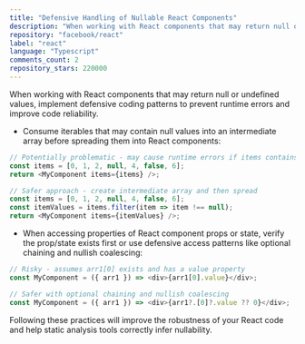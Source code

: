 ```yaml
---
title: "Defensive Handling of Nullable React Components"
description: "When working with React components that may return null or undefined values, implement defensive coding patterns to prevent runtime errors and improve code reliability."
repository: "facebook/react"
label: "react"
language: "Typescript"
comments_count: 2
repository_stars: 220000
---
```


When working with React components that may return null or undefined values, implement defensive coding patterns to prevent runtime errors and improve code reliability.

- Consume iterables that may contain null values into an intermediate array before spreading them into React components:

```typescript
// Potentially problematic - may cause runtime errors if items contains null
const items = [0, 1, 2, null, 4, false, 6];
return <MyComponent items={items} />;

// Safer approach - create intermediate array and then spread
const items = [0, 1, 2, null, 4, false, 6];
const itemValues = items.filter(item => item !== null); 
return <MyComponent items={itemValues} />;
```

- When accessing properties of React component props or state, verify the prop/state exists first or use defensive access patterns like optional chaining and nullish coalescing:

```typescript
// Risky - assumes arr1[0] exists and has a value property
const MyComponent = ({ arr1 }) => <div>{arr1[0].value}</div>;

// Safer with optional chaining and nullish coalescing
const MyComponent = ({ arr1 }) => <div>{arr1?.[0]?.value ?? 0}</div>;
```

Following these practices will improve the robustness of your React code and help static analysis tools correctly infer nullability.